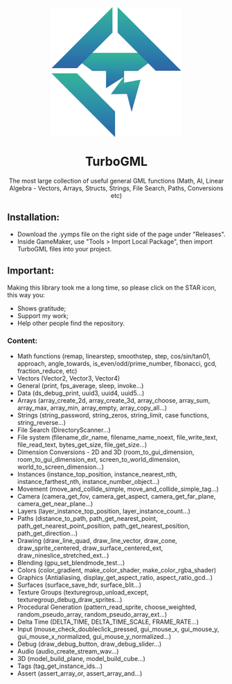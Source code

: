 
<p align="center"><img src="https://github.com/FoxyOfJungle/TurboGML/blob/main/ICON.png" style="display:block; margin:auto; width:300px"></p>
<h1 align="center">TurboGML</h1>

<p align="center">The most large collection of useful general GML functions (Math, AI, Linear Algebra - Vectors, Arrays, Structs, Strings, File Search, Paths, Conversions etc)</p>


## Installation:

* Download the .yymps file on the right side of the page under "Releases".
* Inside GameMaker, use "Tools > Import Local Package", then import TurboGML files into your project.

## Important:
Making this library took me a long time, so please click on the STAR icon, this way you:
* Shows gratitude;
* Support my work;
* Help other people find the repository.

### Content:

* Math functions (remap, linearstep, smoothstep, step, cos/sin/tan01, approach, angle_towards, is_even/odd/prime_number, fibonacci, gcd, fraction_reduce, etc)
* Vectors (Vector2, Vector3, Vector4)
* General (print, fps_average, sleep, invoke...)
* Data (ds_debug_print, uuid3, uuid4, uuid5...)
* Arrays (array_create_2d, array_create_3d, array_choose, array_sum, array_max, array_min, array_empty, array_copy_all...)
* Strings (string_password, string_zeros, string_limit, case functions, string_reverse...)
* File Search (DirectoryScanner...)
* File system (filename_dir_name, filename_name_noext, file_write_text, file_read_text, bytes_get_size, file_get_size...)
* Dimension Conversions - 2D and 3D (room_to_gui_dimension, room_to_gui_dimension_ext, screen_to_world_dimension, world_to_screen_dimension...)
* Instances (instance_top_position, instance_nearest_nth, instance_farthest_nth, instance_number_object...)
* Movement (move_and_collide_simple, move_and_collide_simple_tag...)
* Camera (camera_get_fov, camera_get_aspect, camera_get_far_plane, camera_get_near_plane...)
* Layers (layer_instance_top_position, layer_instance_count...)
* Paths (distance_to_path, path_get_nearest_point, path_get_nearest_point_position, path_get_nearest_position, path_get_direction...)
* Drawing (draw_line_quad, draw_line_vector, draw_cone, draw_sprite_centered, draw_surface_centered_ext, draw_nineslice_stretched_ext...)
* Blending (gpu_set_blendmode_test...)
* Colors (color_gradient, make_color_shader, make_color_rgba_shader)
* Graphics (Antialiasing, display_get_aspect_ratio, aspect_ratio_gcd...)
* Surfaces (surface_save_hdr, surface_blit...)
* Texture Groups (texturegroup_unload_except, texturegroup_debug_draw_sprites...)
* Procedural Generation (pattern_read_sprite, choose_weighted, random_pseudo_array, random_pseudo_array_ext...)
* Delta Time (DELTA_TIME, DELTA_TIME_SCALE, FRAME_RATE...)
* Input (mouse_check_doubleclick_pressed, gui_mouse_x, gui_mouse_y, gui_mouse_x_normalized, gui_mouse_y_normalized...)
* Debug (draw_debug_button, draw_debug_slider...)
* Audio (audio_create_stream_wav...)
* 3D (model_build_plane, model_build_cube...)
* Tags (tag_get_instance_ids...)
* Assert (assert_array_or, assert_array_and...)
